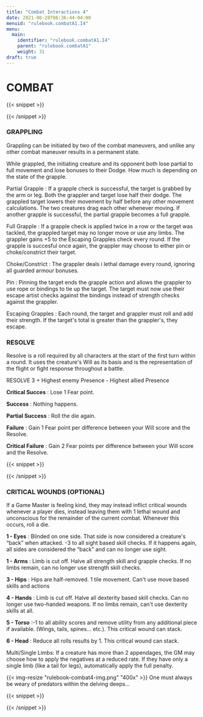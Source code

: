 ```yaml
---
title: "Combat Interactions 4"
date: 2021-06-28T06:36:44-04:00
menuid: "rulebook.combatA1.I4"
menu:
  main:
    identifier: "rulebook.combatA1.I4"
    parent: "rulebook.combatA1"
    weight: 31
draft: true
---
```


# COMBAT

{{< snippet >}}<div class="bookpage-columns"><div class="bookpage-column">{{< /snippet >}}

### GRAPPLING
Grappling can be initiated by two of the combat maneuvers, and unlike any other
combat maneuver results in a permanent state.

While grappled, the initiating creature and its opponent both lose partial to
full movement and lose bonuses to their Dodge. How much is depending on the
state of the grapple.

Partial Grapple : If a grapple check is successful, the target is grabbed by the arm or leg. Both the grappler and target lose half their dodge. The grappled target lowers their movement by half before any other movement calculations. The two creatures drag each other whenever moving. If another grapple is successful, the partial grapple becomes a full grapple.

Full Grapple : If a grapple check is applied twice in a row or the target was tackled, the grappled target may no longer move or use any limbs. The grappler gains +5 to the Escaping Grapples check every round. If the grapple is succesful once again, the grappler may choose to either pin or choke/constrict their target.

Choke/Constrict : The grappler deals i lethal damage every round, ignoring all guarded armour bonuses.

Pin : Pinning the target ends the grapple action and allows the grappler to use rope or bindings to tie up the target. The target must now use their escape artist checks against the bindings instead of strength checks against the grappler.

Escaping Grapples : Each round, the target and grappler must roll and add their strength. If the target's total is greater than the grappler's, they escape.

### RESOLVE
Resolve is a roll required by all characters at the start of the first turn
within a round. It uses the creature's Will as its basis and is the
representation of the flight or fight response throughout a battle.

RESOLVE 3 + Highest enemy Presence - Highest allied Presence

**Critical Succes** : Lose 1 Fear point.

**Success** : Nothing happens.

**Partial Success** : Roll the die again.

**Failure** : Gain 1 Fear point per difference between your Will score and the Resolve.

**Critical Failure** : Gain 2 Fear points per difference between your Will score and the Resolve.

{{< snippet >}}</div><div class="bookpage-column">{{< /snippet >}}

### CRITICAL WOUNDS (OPTIONAL)
If a Game Master is feeling kind, they may instead inflict critical wounds
whenever a player dies, instead leaving them with 1 lethal wound and unconscious
for the remainder of the current combat. Whenever this occurs, roll a die.

**1 - Eyes** : Blinded on one side. That side is now considered a creature's
“back” when attacked. -3 to all sight based skill checks. If it happens again,
all sides are considered the “back” and can no longer use sight.

**1 - Arms** : Limb is cut off. Halve all strength skill and grapple checks.
If no limbs remain, can no longer use strength skill checks.

**3 - Hips** : Hips are half-removed. 1 tile movement. Can't use move based
skills and actions

**4 - Hands** : Limb is cut off. Halve all dexterity based skill checks.
Can no longer use two-handed weapons. If no limbs remain, can't use dexterity
skills at all.

**5 - Torso** :-1 to all ability scores and remove utility from any additional
piece if available. (Wings, tails, spines... etc.). This critical wound can stack.

**6 - Head** : Reduce all rolls results by 1. This critical wound can stack.

Multi/Single Limbs: If a creature has more than 2 appendages, the GM may choose how to apply the negatives at a reduced rate. If they have only a single limb (like a tail for legs), automatically apply the full penalty.

{{< img-resize "rulebook-combat4-img.png" "400x" >}}
One must always be weary of predators within the delving deeps...

{{< snippet >}}</div></div>{{< /snippet >}}
